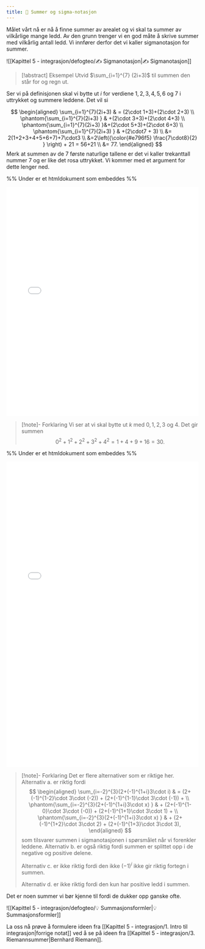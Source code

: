 ```yaml
---
title: 📄 Summer og sigma-notasjon
---
```

Målet vårt nå er nå å finne summer av arealet og vi skal ta summer av vilkårlige mange ledd. Av den grunn trenger vi en god måte å skrive summer med vilkårlig antall ledd. Vi innfører derfor det vi kaller sigmanotasjon for summer.

![[Kapittel 5 - integrasjon/defogteo/✍️ Sigmanotasjon|✍️ Sigmanotasjon]]

> [!abstract] Eksempel 
> Utvid $\sum_{i=1}^{7} (2i+3)$ til summen den står for og regn ut.

Ser vi på definisjonen skal vi bytte ut $i$ for verdiene $1,2,3,4,5,6$ og $7$ i uttrykket og summere leddene. Det vil si

$$
\begin{aligned} 
\sum_{i=1}^{7}(2i+3) &  = (2\cdot 1+3)+(2\cdot 2+3) \\ \phantom{\sum_{i=1}^{7}(2i+3) } & +(2\cdot 3+3)+(2\cdot 4+3) \\ \phantom{\sum_{i=1}^{7}(2i+3) }&+(2\cdot 5+3)+(2\cdot 6+3) \\ \phantom{\sum_{i=1}^{7}(2i+3) } & +(2\cdot7 + 3) \\ &= 2(1+2+3+4+5+6+7)+7\cdot3 \\ &=2\left({\color{#e796f5}  \frac{7\cdot8}{2} } \right) + 21 = 56+21 \\ &= 77.
\end{aligned} 
$$
Merk at summen av de 7 første naturlige tallene er det vi kaller trekanttall nummer $7$ og er like det rosa uttrykket. Vi kommer med et argument for dette lenger ned. 

%% Under er et htmldokument som embeddes %%
<iframe src="Files\multipleshoicesigmanotasjon.html" frameborder="0" scrolling="no" style="aspect-ratio: 1/1; width: 100%; height: 600px"></iframe>


> [!note]- Forklaring
> Vi ser at vi skal bytte ut $k$ med $0,1,2,3$ og $4$. Det gir summen
> $$
> 0^2+1^2+2^2+3^2+4^2 = 1+4+9+16 = 30.
> $$

%% Under er et htmldokument som embeddes %%
<iframe src="Files\multipleshoicesigmanotasjon2.html" frameborder="0" scrolling="no" style="aspect-ratio: 1/1; width: 100%; height: 800px"></iframe>

> [!note]- Forklaring
> Det er flere alternativer som er riktige her.
> Alternativ a. er riktig fordi
> $$
> \begin{aligned} 
> \sum_{i=-2}^{3}(2+(-1)^{1+i}3\cdot i) & = (2+(-1)^{1-2}\cdot 3\cdot (-2)) + (2+(-1)^{1-1}\cdot 3\cdot (-1)) + 
> \\ \phantom{\sum_{i=-2}^{3}(2+(-1)^{1+i}3\cdot x) } & + (2+(-1)^{1-0}\cdot 3\cdot (-0)) + (2+(-1)^{1+1}\cdot 3\cdot 1) + 
> \\ \phantom{\sum_{i=-2}^{3}(2+(-1)^{1+i}3\cdot x) } & + (2+(-1)^{1+2}\cdot 3\cdot 2) + (2+(-1)^{1+3}\cdot 3\cdot 3),
> \end{aligned} 
> $$
> som tilsvarer summen i sigmanotasjonen i spørsmålet når vi forenkler leddene. 
> Alternativ b. er også riktig fordi summen er splittet opp i de negative og positive delene.
> 
> Alternativ c. er ikke riktig fordi den ikke $(-1)^i$ ikke gir riktig fortegn i summen.
> 
> Alternativ d. er ikke riktig fordi den kun har positive ledd i summen.  


Det er noen summer vi bør kjenne til fordi de dukker opp ganske ofte.

![[Kapittel 5 - integrasjon/defogteo/💡 Summasjonsformler|💡 Summasjonsformler]]

La oss nå prøve å formulere ideen fra [[Kapittel 5 - integrasjon/1. Intro til integrasjon|forrige notat]] ved å se på ideen fra [[Kapittel 5 - integrasjon/3. Riemannsummer|Bernhard Riemann]].